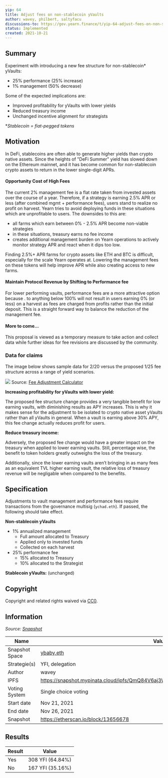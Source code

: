 ```yaml
---
yip: 64
title: Adjust fees on non-stablecoin yVaults
author: wavey, philbert, saltyfacu
discussions-to: https://gov.yearn.finance/t/yip-64-adjust-fees-on-non-stablecoin-yvaults/11716
status: Implemented
created: 2021-10-21
---
```


## Summary

Experiment with introducing a new fee structure for non-stablecoin* yVaults: 
- 25% performance (25% increase)
- 1% management (50% decrease)

Some of the expected implications are: 
- Improved profitability for yVaults with lower yields
- Reduced treasury income
- Unchanged incentive alignment for strategists 

**Stablecoin = fiat-pegged tokens*

## Motivation

In DeFi, stablecoins are often able to generate higher yields than crypto native assets. Since the heights of "DeFi Summer" yield has slowed down on the Ethereum mainnet, and it has become common for non-stablecoin crypto assets to return in the lower single-digit APRs.

#### Opportunity Cost of High Fees
The current 2% management fee is a flat rate taken from invested assets over the course of a year. Therefore, if a strategy is earning 2.5% APR or less (after combined mgmt + performance fees), users stand to realize no profit on harvest. Yearn tries to avoid deploying funds in these situations which are unprofitable to users. The downsides to this are:
- all farms which earn between 0% - 2.5% APR become non-viable strategies
- in these situations, treasury earns no fee income
- creates additional management burden on Yearn operations to actively monitor strategy APR and react when it dips too low.

Finding 2.5%+ APR farms for crypto assets like ETH and BTC is difficult, especially for the scale Yearn operates at. Lowering the management fees on these tokens will help improve APR while also creating access to new farms.

#### Maintain Protocol Revenue by Shifting to Performance fee
For lower performing vaults, performance fees are a more attractive option because . to anything below 100% will not result in users earning 0% (or less) on a harvest as fees are charged from profits rather than the initial deposit. This is a straight forward way to balance the reduction of the management fee.

#### More to come...
This proposal is viewed as a temporary measure to take action and collect data while further ideas for fee revisions are discussed by the community.

### **Data for claims**
The image below shows sample data for 2/20 versus the proposed 1/25 fee structure across a range of yield scenarios.

![](upload://b5JdzAbncnrNMq6VYvt2nl38mg4.png)
Source: [Fee Adjustment Calculator](https://docs.google.com/spreadsheets/d/1U66cFgymIW4Qdmo3lgCx5-lrMunBbLI_6cbxplWAE1U/edit?usp=sharing)

**Increasing profitability for yVaults with lower yield:**

The proposed fee structure change provides a very tangible benefit for low earning vaults, with diminishing results as APY increases. This is why it makes sense for the adjustment to be isolated to crypto native asset yVaults rather than all yVaults in general. When a vault is earning above 30% APY, this fee change actually reduces profit for users. 

**Reduce treasury income:** 

Adversely, the proposed fee change would have a greater impact on the treasury when applied to lower earning vaults. Still, percentage wise, the benefit to token holders greatly outweighs the loss of the treasury. 

Additionally, since the lower earning vaults aren’t bringing in as many fees as an equivalent TVL higher earning vault, the relative loss of treasury revenue will be negligable when compared to the benefits. 


## Specification

Adjustments to vault management and performance fees require transactions from the governance multisig (`ychad.eth`). If passed, the following should take effect.

**Non-stablecoin yVaults**

- 1% annualized management
    - Full amount allocated to Treasury
    - Applied only to invested funds
    - Collected on each harvest
- 25% performance fee
    - 15% allocated to Treasury
    - 10% allocated to the Strategist

**Stablecoin yVaults:** (unchanged)

## Copyright

Copyright and related rights waived via [CC0](https://creativecommons.org/publicdomain/zero/1.0/).

## Information

_Source: [Snapshot](https://snapshot.org/#/ybaby.eth/proposal/0xfe7296601d199b89a8aa53f95d6243ef935d736bea2f13109979d8d5098017d2)_

| Name           | Value                                                                           |
| -------------- | ------------------------------------------------------------------------------- |
| Snapshot Space | [ybaby.eth](https://snapshot.org/#/ybaby.eth)                                   |
| Strategie(s)   | YFI, delegation                                                                 |
| Author         | wavey                                                                           |
| IPFS           | https://snapshot.mypinata.cloud/ipfs/QmQ84V6aj3W4aW8fqKyk344dZUMaQAMWJP9jwPYzHvyx6V |
| Voting System  | Single choice voting                                                            |
| Start date     | Nov 21, 2021                                                                    |
| End date       | Nov 26, 2021                                                                    |
| Snapshot       | https://etherscan.io/block/13656678                                             |

## Results

| Result | Value             |
| ------ | ----------------- |
| Yes    | 308 YFI (64.84%)  |
| No     | 167 YFI (35.16%)  |